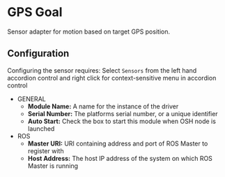 # GPS Goal

Sensor adapter for motion based on target GPS position.

## Configuration

Configuring the sensor requires:
Select ```Sensors``` from the left hand accordion control and right click for context-sensitive menu in accordion control
- GENERAL
    - **Module Name:** A name for the instance of the driver
    - **Serial Number:** The platforms serial number, or a unique identifier
    - **Auto Start:** Check the box to start this module when OSH node is launched
- ROS
    - **Master URI:** URI containing address and port of ROS Master to register with
    - **Host Address:** The host IP address of the system on which ROS Master is running
